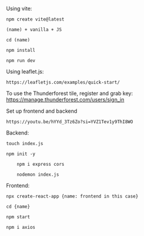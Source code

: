 Using vite:

	npm create vite@latest
  
	(name) + vanilla + JS
  
	cd (name)
  
	npm install
  
	npm run dev

  

Using leaflet.js:

	https://leafletjs.com/examples/quick-start/

To use the Thunderforest tile, register and grab key: https://manage.thunderforest.com/users/sign_in


Set up frontend and backend
	
	https://youtu.be/hYYd_3Tz6Zo?si=YVZ1Tev1y9ThI8WO

 Backend:

 	touch index.js

   	npm init -y

    	npm i express cors

     	nodemon index.js

      	


Frontend:

	npx create-react-app {name: frontend in this case}

 	cd {name}	
  
  	npm start

   	npm i axios

  	

 	
